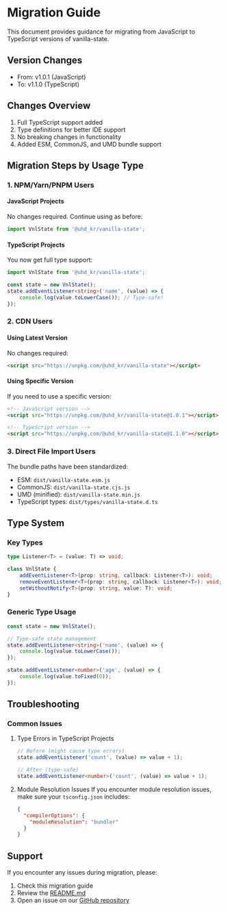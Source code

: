 # Migration Guide

This document provides guidance for migrating from JavaScript to TypeScript versions of vanilla-state.

## Version Changes

- From: v1.0.1 (JavaScript)
- To: v1.1.0 (TypeScript)

## Changes Overview

1. Full TypeScript support added
2. Type definitions for better IDE support
3. No breaking changes in functionality
4. Added ESM, CommonJS, and UMD bundle support

## Migration Steps by Usage Type

### 1. NPM/Yarn/PNPM Users

#### JavaScript Projects
No changes required. Continue using as before:
```javascript
import VnlState from '@uhd_kr/vanilla-state';
```

#### TypeScript Projects
You now get full type support:
```typescript
import VnlState from '@uhd_kr/vanilla-state';

const state = new VnlState();
state.addEventListener<string>('name', (value) => {
    console.log(value.toLowerCase()); // Type-safe!
});
```

### 2. CDN Users

#### Using Latest Version
No changes required:
```html
<script src="https://unpkg.com/@uhd_kr/vanilla-state"></script>
```

#### Using Specific Version
If you need to use a specific version:
```html
<!-- JavaScript version -->
<script src="https://unpkg.com/@uhd_kr/vanilla-state@1.0.1"></script>

<!-- TypeScript version -->
<script src="https://unpkg.com/@uhd_kr/vanilla-state@1.1.0"></script>
```

### 3. Direct File Import Users

The bundle paths have been standardized:

- ESM: `dist/vanilla-state.esm.js`
- CommonJS: `dist/vanilla-state.cjs.js`
- UMD (minified): `dist/vanilla-state.min.js`
- TypeScript types: `dist/types/vanilla-state.d.ts`

## Type System

### Key Types

```typescript
type Listener<T> = (value: T) => void;

class VnlState {
    addEventListener<T>(prop: string, callback: Listener<T>): void;
    removeEventListener<T>(prop: string, callback: Listener<T>): void;
    setWithoutNotify<T>(prop: string, value: T): void;
}
```

### Generic Type Usage

```typescript
const state = new VnlState();

// Type-safe state management
state.addEventListener<string>('name', (value) => {
    console.log(value.toLowerCase());
});

state.addEventListener<number>('age', (value) => {
    console.log(value.toFixed(0));
});
```

## Troubleshooting

### Common Issues

1. Type Errors in TypeScript Projects
   ```typescript
   // Before (might cause type errors)
   state.addEventListener('count', (value) => value + 1);

   // After (type-safe)
   state.addEventListener<number>('count', (value) => value + 1);
   ```

2. Module Resolution Issues
   If you encounter module resolution issues, make sure your `tsconfig.json` includes:
   ```json
   {
     "compilerOptions": {
       "moduleResolution": "bundler"
     }
   }
   ```

## Support

If you encounter any issues during migration, please:
1. Check this migration guide
2. Review the [README.md](../README.md)
3. Open an issue on our [GitHub repository](https://github.com/hwanyong/vanilla-state/issues)